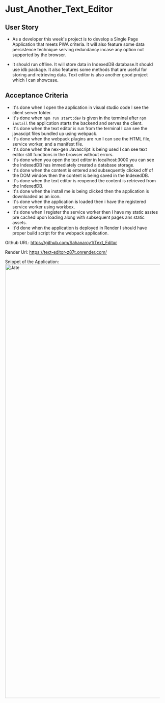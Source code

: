 # Just_Another_Text_Editor

## User Story
* As a developer this week's project is to develop a Single Page Application that meets PWA criteria. It will also feature some data persistence technique serving redundancy incase any option not supported by the browser.

* It should run offline. It will store data in IndexedDB database.It should use idb package. It also features some methods that are useful for storing and retrieving data. Text editor is also another good project which I can showcase.

## Acceptance Criteria
* It's done when I open the application in visual studio code I see the client server folder.
* It's done when `npm run start:dev` is given in the terminal after `npm install` the application starts the backend and serves the client.
* It's done when the text editor is run from the terminal I can see the javascipt files bundled up using webpack.
* It's done when the webpack plugins are run I can see the HTML file, service worker, and a manifest file.
* It's done when the nex-gen Javascript is being used I can see text editor still functions in the browser without errors.
* It's done when you open the text editor in localhost:3000 you can see the IndexedDB has immediately created a database storage.
* It's done when the content is entered and subsequently clicked off of the DOM window then the content is being saved in the IndexedDB.
* It's done when the text editor is reopened the content is retrieved from the IndexedDB.
* It's done when the install me is being clicked then the application is downloaded as an icon.
* It's done when the application is loaded then i have the registered service worker using workbox.
* It's done when I register the service worker then I have my static asstes pre cached upon loading along with subsequent pages ans static assets.
* It'd done when the application is deployed in Render I should have proper build script for the webpack application.

Github URL:
https://github.com/Sahanaroy1/Text_Editor

Render Url:
https://text-editor-z87t.onrender.com/

Snippet of the Application:
<img width="1409" alt="Jate" src="https://github.com/Sahanaroy1/Text_Editor/assets/127791384/e670d890-1451-4851-a609-7dd56827b71d">

